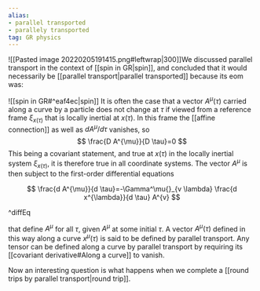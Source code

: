 ```yaml
---
alias: 
- parallel transported
- parallely transported
tag: GR physics
---
```

![[Pasted image 20220205191415.png#leftwrap|300]]We discussed parallel transport in the context of [[spin in GR|spin]], and concluded that it would necessarily be [[parallel transport|parallel transported]] because its eom was:

![[spin in GR#^eaf4ec|spin]]
It is often the case that a vector $A^{\mu}(\tau)$ carried along a curve by a particle does not change at $\tau$ if viewed from a reference frame $\xi_{x(\tau)}$ that is locally inertial at $x(\tau)$. In this frame the [[affine connection]] as well as $d A^{\mu} / d \tau$ vanishes, so
$$
\frac{D A^{\mu}}{D \tau}=0
$$
This being a covariant statement, and true at $x(\tau)$ in the locally inertial system $\xi_{x(\tau)}$, it is therefore true in all coordinate systems. The vector $A^{\mu}$ is then subject to the first-order differential equations

$$
\frac{d A^{\mu}}{d \tau}=-\Gamma^\mu{}_{v \lambda} \frac{d x^{\lambda}}{d \tau} A^{v}
$$

^diffEq

that define $A^{\mu}$ for all $\tau$, given $A^{\mu}$ at some initial $\tau$. A vector $A^{\mu}(\tau)$ defined in this way along a curve $x^{\mu}(\tau)$ is said to be defined by parallel transport. Any tensor can be defined along a curve by parallel transport by requiring its [[covariant derivative#Along a curve]] to vanish.

Now an interesting  question is what happens when we complete a [[round trips by parallel transport|round trip]].